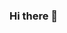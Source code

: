 ### Hi there 👋

<!--
**TheRealityEngine/TheRealityEngine** is a ✨ _special_ ✨ repository because its `README.md` (this file) appears on your GitHub profile.

Here are some ideas to get you started:

This is just a personal project of mine. I have no idea what I am doing but I dont really want collab at this time. Thanks though.
-->
